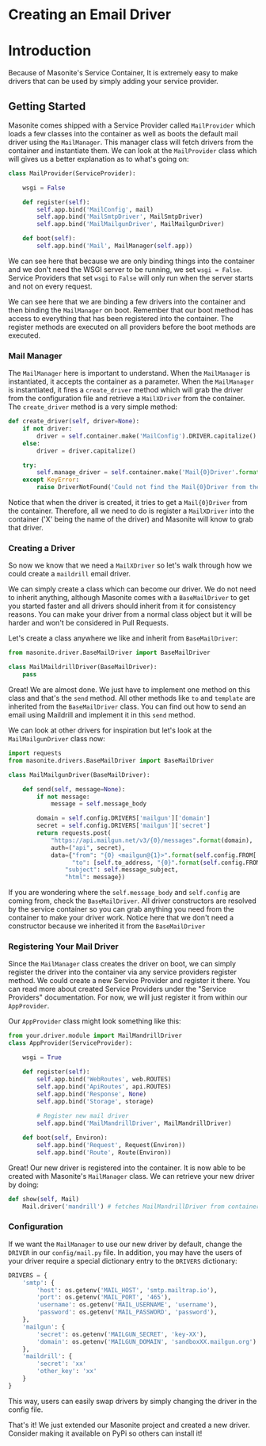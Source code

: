 # Creating an Email Driver

# Introduction

Because of Masonite's Service Container, It is extremely easy to make drivers that can be used by simply adding your service provider.

## Getting Started

Masonite comes shipped with a Service Provider called `MailProvider` which loads a few classes into the container as well as boots the default mail driver using the `MailManager`. This manager class will fetch drivers from the container and instantiate them. We can look at the `MailProvider` class which will gives us a better explanation as to what's going on:

```python
class MailProvider(ServiceProvider):

    wsgi = False

    def register(self):
        self.app.bind('MailConfig', mail)
        self.app.bind('MailSmtpDriver', MailSmtpDriver)
        self.app.bind('MailMailgunDriver', MailMailgunDriver)

    def boot(self):
        self.app.bind('Mail', MailManager(self.app))

```

We can see here that because we are only binding things into the container and we don't need the WSGI server to be running, we set `wsgi = False`. Service Providers that set `wsgi` to `False` will only run when the server starts and not on every request.

We can see here that we are binding a few drivers into the container and then binding the `MailManager` on boot. Remember that our boot method has access to everything that has been registered into the container. The register methods are executed on all providers before the boot methods are executed.

### Mail Manager

The `MailManager` here is important to understand. When the `MailManager` is instantiated, it accepts the container as a parameter. When the `MailManager` is instantiated, it fires a `create_driver` method which will grab the driver from the configuration file and retrieve a `MailXDriver` from the container. The `create_driver` method is a very simple method:

```python
def create_driver(self, driver=None):
    if not driver:
        driver = self.container.make('MailConfig').DRIVER.capitalize()
    else:
        driver = driver.capitalize()

    try:
        self.manage_driver = self.container.make('Mail{0}Driver'.format(driver))
    except KeyError:
        raise DriverNotFound('Could not find the Mail{0}Driver from the service container. Are you missing a service provider?'.format(driver))
```

Notice that when the driver is created, it tries to get a `Mail{0}Driver` from the container. Therefore, all we need to do is register a `MailXDriver` into the container ('X' being the name of the driver) and Masonite will know to grab that driver.

### Creating a Driver

So now we know that we need a `MailXDriver` so let's walk through how we could create a `maildrill` email driver.

We can simply create a class which can become our driver. We do not need to inherit anything, although Masonite comes with a `BaseMailDriver` to get you started faster and all drivers should inherit from it for consistency reasons. You can make your driver from a normal class object but it will be harder and won't be considered in Pull Requests.

Let's create a class anywhere we like and inherit from `BaseMailDriver`:

```python
from masonite.driver.BaseMailDriver import BaseMailDriver

class MailMaildrillDriver(BaseMailDriver):
    pass
```

Great! We are almost done. We just have to implement one method on this class and that's the `send` method. All other methods like `to` and `template` are inherited from the `BaseMailDriver` class. You can find out how to send an email using Maildrill and implement it in this `send` method.

We can look at other drivers for inspiration but let's look at the `MailMailgunDriver` class now:

```python
import requests
from masonite.drivers.BaseMailDriver import BaseMailDriver

class MailMailgunDriver(BaseMailDriver):

    def send(self, message=None):
        if not message:
            message = self.message_body

        domain = self.config.DRIVERS['mailgun']['domain']
        secret = self.config.DRIVERS['mailgun']['secret']
        return requests.post(
            "https://api.mailgun.net/v3/{0}/messages".format(domain),
            auth=("api", secret),
            data={"from": "{0} <mailgun@{1}>".format(self.config.FROM['name'], domain),
                  "to": [self.to_address, "{0}".format(self.config.FROM['address'])],
                "subject": self.message_subject,
                "html": message})

```

If you are wondering where the `self.message_body` and `self.config` are coming from, check the `BaseMailDriver`. All driver constructors are resolved by the service container so you can grab anything you need from the container to make your driver work. Notice here that we don't need a constructor because we inherited it from the `BaseMailDriver`

### Registering Your Mail Driver

Since the `MailManager` class creates the driver on boot, we can simply register the driver into the container via any service providers register method. We could create a new Service Provider and register it there. You can read more about created Service Providers under the "Service Providers" documentation. For now, we will just register it from within our `AppProvider`.

Our `AppProvider` class might look something like this:

```python
from your.driver.module import MailMandrillDriver
class AppProvider(ServiceProvider):

    wsgi = True

    def register(self):
        self.app.bind('WebRoutes', web.ROUTES)
        self.app.bind('ApiRoutes', api.ROUTES)
        self.app.bind('Response', None)
        self.app.bind('Storage', storage)
        
        # Register new mail driver
        self.app.bind('MailMandrillDriver', MailMandrillDriver)

    def boot(self, Environ):
        self.app.bind('Request', Request(Environ))
        self.app.bind('Route', Route(Environ))

```

Great! Our new driver is registered into the container. It is now able to be created with Masonite's `MailManager` class. We can retrieve your new driver by doing:

```python
def show(self, Mail)
    Mail.driver('mandrill') # fetches MailMandrillDriver from container
```

### Configuration

If we want the `MailManager` to use our new driver by default, change the `DRIVER` in our `config/mail.py` file. In addition, you may have the users of your driver require a special dictionary entry to the `DRIVERS` dictionary:

```python
DRIVERS = {
    'smtp': {
        'host': os.getenv('MAIL_HOST', 'smtp.mailtrap.io'),
        'port': os.getenv('MAIL_PORT', '465'),
        'username': os.getenv('MAIL_USERNAME', 'username'),
        'password': os.getenv('MAIL_PASSWORD', 'password'),
    },
    'mailgun': {
        'secret': os.getenv('MAILGUN_SECRET', 'key-XX'),
        'domain': os.getenv('MAILGUN_DOMAIN', 'sandboxXX.mailgun.org')
    },
    'maildrill': {
        'secret': 'xx'
        'other_key': 'xx'
    }
}
```

This way, users can easily swap drivers by simply changing the driver in the config file.



That's it! We just extended our Masonite project and created a new driver. Consider making it available on PyPi so others can install it!